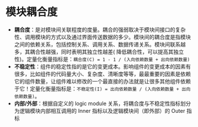 # 模块耦合度

- **耦合度**：是对模块间关联程度的度量。耦合的强弱取决于模块间接口的复杂性、调用模块的方式以及通过界面传送数据的多少。模块间的耦合度是指模块之间的依赖关系，包括控制关系、调用关系、数据传递关系。模块间联系越多，其耦合性越强，同时表明其独立性越差( 降低耦合性，可以提高其独立性)。定量化衡量指标是：`耦合度(C) = 1 - 1 / (入向依赖数量 + 出向依赖数量)`
- **不稳定性**：组件的稳定性指的是它的变更成本。影响组件的变更成本的因素有很多，比如组件的代码量大小、复杂度、清晰度等等，最最重要的因素是依赖它的组件数量，让组件难以修改的一个最直接的办法就是让很多其他组件依赖于它！定量化衡量指标是：`不稳定性(I) = 出向依赖数量 / (入向依赖数量 + 出向依赖数量)`。
- **内部/外部**：根据自定义的 logic module 关系，将耦合度与不稳定性指标划分为逻辑模块内部相互调用的 Inner 指标以及逻辑模块间（即外部）的 Outer 指标
